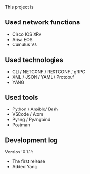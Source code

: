 This project is

## Used network functions
- Cisco IOS XRv
- Arisa EOS
- Cumulus VX

## Used technologies
- CLI / NETCONF / RESTCONF / gRPC
- XML / JSON / YAML / Protobuf
- YANG

## Used tools
- Python / Ansible/ Bash
- VSCode / Atom
- Pyang / Pyangbind
- Postman

## Development log
Version '0.1.1':
- The first release
- Added Yang
